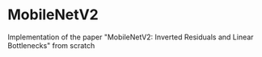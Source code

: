 # MobileNetV2
Implementation of the paper "MobileNetV2: Inverted Residuals and Linear Bottlenecks" from scratch
